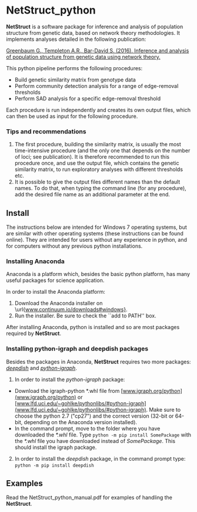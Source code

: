 # NetStruct_python
**NetStruct** is a software package for inference and analysis of population structure from genetic data, 
based on network theory methodologies. It implements analyses detailed in the following publication:

[Greenbaum G., Templeton A.R., Bar-David S. (2016).
Inference and analysis of population structure from genetic data using network theory.](http://www.genetics.org/content/202/4/1299)

This python pipeline performs the  following procedures:
- Build genetic similarity matrix from genotype data
- Perform community detection analysis for a range of edge-removal thresholds
- Perform SAD analysis for a specific edge-removal threshold

Each procedure is run independently and creates its own output files, 
which can then be used as input for the following procedure.

### Tips and recommendations
1. The first procedure, building the similarity matrix, is usually the most time-intensive procedure 
(and the only one that depends on the number of loci; see publication). 
It is therefore recommended to run this procedure once, and use the output file, 
which contains the genetic similarity matrix, to run exploratory analyses with different thresholds etc.
2. It is possible to give the output files different names than the default names. 
To do that, when typing the command line (for any procedure), 
add the desired file name as an additional parameter at the end.

## Install
The instructions below are intended for Windows 7 operating systems, 
but are similar with other operating systems (these instructions can be found online). 
They are intended for users without any experience in python, and for computers without any previous python installations.

### Installing Anaconda
Anaconda is a platform which, besides the basic python platform, has many useful packages for science application. 

In order to install the Anaconda platform:
1. Download the Anaconda installer on \url{www.continuum.io/downloads#windows}. 
2. Run the installer. Be sure to check the ``add to PATH'' box.

After installing Anaconda, python is installed and so are most packages required by **NetStruct**.

### Installing python-igraph and deepdish packages
Besides the packages in Anaconda, **NetStruct** requires two more packages: [*deepdish*](https://github.com/uchicago-cs/deepdish)
and [*python-igraph*](http://igraph.org/python/).

1. In order to install the *python-igraph* package:
  - Download the igraph-python *.whl file from [www.igraph.org/python](www.igraph.org/python) or 
  [www.lfd.uci.edu/~gohlke/pythonlibs/#python-igraph](www.lfd.uci.edu/~gohlke/pythonlibs/#python-igraph).
  Make sure to choose the python 2.7 ("cp27") and the correct version (32-bit or 64-bit, depending on the Anaconda version installed).
  - In the command prompt, move to the folder where you have downloaded the _*.whl_ file. Type
`python -m pip install SomePackage`
with the _*.whl_ file you have downloaded instead of *SomePackage*. This should install the igraph package.
2. In order to install the *deepdish* package, in the command prompt type: `python -m pip install deepdish`

## Examples
Read the NetStruct_python_manual.pdf for examples of handling the **NetStruct**.
